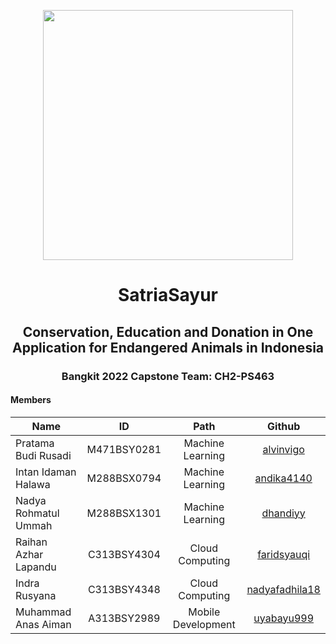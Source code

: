 <p align="center">
  <img align="center" width="400" src="/profile/img/landscape-01-01_small.png" />
</p>
<h1 align="center">SatriaSayur</h1>
<h2 align="center">Conservation, Education and Donation in One Application for Endangered Animals in Indonesia</h2>

<h3 align="center">Bangkit 2022 Capstone Team: CH2-PS463</h3>

#### Members
| Name                  | ID            | Path                | Github                                              |
| --------------------- |:-------------:|:-------------------:|:---------------------------------------------------:|
| Pratama Budi Rusadi   | M471BSY0281    | Machine Learning   | [alvinvigo](https://github.com/alvinvigo)           |
| Intan Idaman Halawa   | M288BSX0794    | Machine Learning   | [andika4140](https://github.com/andika4140)         |
| Nadya Rohmatul Ummah  | M288BSX1301    | Machine Learning   | [dhandiyy](https://github.com/dhandiyy)             |
| Raihan Azhar Lapandu  | C313BSY4304    | Cloud Computing    | [faridsyauqi](https://github.com/faridsyauqi)       |
| Indra Rusyana         | C313BSY4348    | Cloud Computing    | [nadyafadhila18](https://github.com/nadyafadhila18) |
| Muhammad Anas Aiman   | A313BSY2989    | Mobile Development | [uyabayu999](https://github.com/uyabayu999)         |
